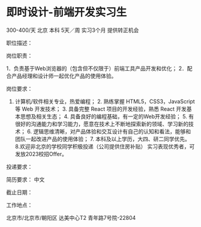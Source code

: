 # 即时设计-前端开发实习生

300-400/天 北京 本科 5天／周 实习3个月 提供转正机会

职位描述：

岗位职责：

 1．负责基于Web浏览器的（包含但不仅限于）前端工具产品开发和优化； 2．配合产品经理和设计师一起优化产品的使用体验。

 岗位要求： 

1. 计算机/软件相关专业，热爱编程； 2. 熟练掌握 HTML5，CSS3，JavaScript 等 Web 开发技术； 3. 具备完整 React 项目的开发经验，熟悉 React 开发基本思想及相关生态； 4. 具备良好的编程基础，有一定的Web开发经验； 5. 有很好的沟通能力和学习能力，愿意在技术上不断地探索新的领域、学习新的技术； 6. 逻辑思维清晰，对产品体验和交互设计有自己的认知和看法，能够和团队一起改进产品的使用体验； 7. 本科及以上学历，大四、研二同学优先。 8.欢迎非北京的学校同学积极投递（公司提供住房补贴） 实习表现优秀者，可发放2023校招Offer。

投递要求：

简历要求： 中文

截止日期：

工作地点：

北京市/北京市/朝阳区 达美中心T2 青年路7号院-22804